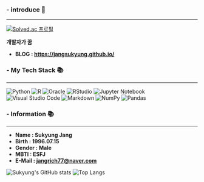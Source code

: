 ### - introduce 👋
___
[![Solved.ac 프로필](http://mazassumnida.wtf/api/v2/generate_badge?boj=jangsukyung)](https://solved.ac/jangsukyung)

**개발자가 꿈**

- **BLOG : https://jangsukyung.github.io/**

### - My Tech Stack 📚
___
![Python](https://img.shields.io/badge/python-3670A0?style=for-the-badge&logo=python&logoColor=ffdd54) ![R](https://img.shields.io/badge/r-%23276DC3.svg?style=for-the-badge&logo=r&logoColor=white) ![Oracle](https://img.shields.io/badge/Oracle-F80000?style=for-the-badge&logo=oracle&logoColor=white) ![RStudio](https://img.shields.io/badge/RStudio-4285F4?style=for-the-badge&logo=rstudio&logoColor=white) ![Jupyter Notebook](https://img.shields.io/badge/jupyter-%23FA0F00.svg?style=for-the-badge&logo=jupyter&logoColor=white) ![Visual Studio Code](https://img.shields.io/badge/Visual%20Studio%20Code-0078d7.svg?style=for-the-badge&logo=visual-studio-code&logoColor=white) ![Markdown](https://img.shields.io/badge/markdown-%23000000.svg?style=for-the-badge&logo=markdown&logoColor=white) ![NumPy](https://img.shields.io/badge/numpy-%23013243.svg?style=for-the-badge&logo=numpy&logoColor=white) ![Pandas](https://img.shields.io/badge/pandas-%23150458.svg?style=for-the-badge&logo=pandas&logoColor=white)


### - Information 📚
___
- **Name : Sukyung Jang**
- **Birth : 1996.07.15**
- **Gender : Male**
- **MBTI : ESFJ**
- **E-Mail : jangrich77@naver.com**

![Sukyung's GitHub stats](https://github-readme-stats.vercel.app/api?username=jangsukyung&show_icons=true&theme=tokyonight)
![Top Langs](https://github-readme-stats.vercel.app/api/top-langs/?username=jangsukyung&layout=compact&theme=tokyonight)
